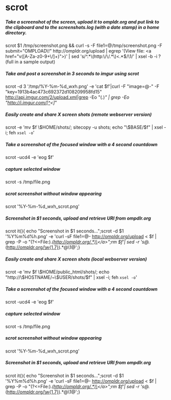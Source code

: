 # scrot

##### Take a screenshot of the screen, upload it to ompldr.org and put link to the clipboard and to the screenshots.log (with a date stamp) in a home directory.

   scrot  $1 /tmp/screenshot.png && curl -s -F file1=@/tmp/screenshot.png -F submit="OMPLOAD\!" http://ompldr.org/upload | egrep '(View file: <a href="v([A-Za-z0-9+\/]+)">)' | sed 's/^.*\(http:\/\/.*\)<.*$/\1/' | xsel -b -i ? (full in a sample output)

##### Take and post a screenshot in 3 seconds to imgur using scrot

   scrot  -d 3 '/tmp/%Y-%m-%d_$wx$h.png' -e 'cat $f'|curl -F "image=@-" -F "key=1913b4ac473c692372d108209958fd15" http://api.imgur.com/2/upload.xml|grep -Eo "<original>(.)*</original>" | grep -Eo "http://i.imgur.com/[^<]*"

##### Easily create and share X screen shots (remote webserver version)

   scrot  -e 'mv $f \$HOME/shots/; sitecopy -u shots; echo "\$BASE/$f" | xsel -i; feh `xsel -o`'

##### Take a screenshot of the focused window with a 4 second countdown

   scrot  -ucd4 -e 'eog $f'

##### capture selected window

   scrot  -s /tmp/file.png

##### scrot screenshot without window appearing

   scrot  '%Y-%m-%d_$wx$h_scrot.png'

##### Screenshot in $1 seconds, upload and retrieve URI from ompdlr.org

   scrot it(){ echo "Screenshot in $1 seconds...";scrot -d $1 '%Y%m%d%h.png' -e 'curl -sF file1=@- http://ompldr.org/upload < $f | grep -P -o "(?<=File:).*(http://ompldr.org/.*)\<\/a\>";rm $f'| sed -r 's@.*(http://ompldr.org/\w{1,7}).*@\1@';}

##### Easily create and share X screen shots (local webserver version)

   scrot  -e 'mv $f \$HOME/public_html/shots/; echo "http://\$HOSTNAME/~\$USER/shots/$f" | xsel -i; feh `xsel -o`'

##### Take a screenshot of the focused window with a 4 second countdown

   scrot  -ucd4 -e 'eog $f'

##### capture selected window

   scrot  -s /tmp/file.png

##### scrot screenshot without window appearing

   scrot  '%Y-%m-%d_$wx$h_scrot.png'

##### Screenshot in $1 seconds, upload and retrieve URI from ompdlr.org

   scrot it(){ echo "Screenshot in $1 seconds...";scrot -d $1 '%Y%m%d%h.png' -e 'curl -sF file1=@- http://ompldr.org/upload < $f | grep -P -o "(?<=File:).*(http://ompldr.org/.*)\<\/a\>";rm $f'| sed -r 's@.*(http://ompldr.org/\w{1,7}).*@\1@';}
